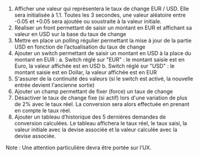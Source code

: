 1. Afficher une valeur qui représentera le taux de change EUR / USD. Elle sera initialisée à 1.1. Toutes les 3 secondes, une valeur aléatoire entre -0.05 et +0.05 sera ajoutée ou soustraite à la valeur initiale.
2. Réaliser un front permettant de saisir un montant en EUR et affichant sa valeur en USD sur la base du taux de change
3. Mettre en place un polling régulier permettant la mise à jour de la partie USD en fonction de l’actualisation du taux de change
4. Ajouter un switch permettant de saisir un montant en USD à la place du montant en EUR :
   a. Switch réglé sur "EUR" : le montant saisie est en Euro, la valeur affichée est en USD
   b. Switch réglé sur "USD" : le montant saisie est en Dollar, la valeur affichée est en EUR
5. S'assurer de la continuité des valeurs (si le switch est activé, la nouvelle entrée devient l'ancienne sortie)
6. Ajouter un champ permettant de fixer (force) un taux de change
7. Désactiver le taux de change fixe (si actif) lors d'une variation de plus de 2% avec le taux réel. La conversion sera alors effectuée en prenant en compte le taux réel.
8. Ajouter un tableau d’historique des 5 dernières demandes de conversion calculées. Le tableau affichera le taux réel, le taux saisi, la valeur initiale avec la devise associée et la valeur calculée avec la devise associée.

Note : Une attention particulière devra être portée sur l’UX.
